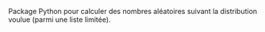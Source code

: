 Package Python pour calculer des nombres aléatoires suivant la distribution voulue (parmi une liste limitée).
